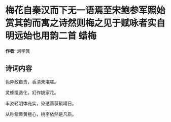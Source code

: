 # 梅花自秦汉而下无一语焉至宋鲍参军照始赏其韵而寓之诗然则梅之见于赋咏者实自明远始也用韵二首 蜡梅

**作者**: 刘学箕

## 诗词内容

色异政自贵，香清未堪嗟。

灵蜂擅造化，幻作姚家花。

丰姿轻明体充实，染透蔷薇毓晴日。

从称紫晕黄檀心，桃李依然是凡质。

